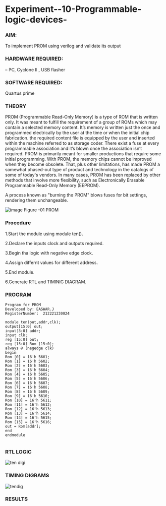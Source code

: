 # Experiment--10-Programmable-logic-devices-
 
### AIM: 
To implement PROM using verilog and validate its output 

### HARDWARE REQUIRED:  
– PC, Cyclone II , USB flasher

### SOFTWARE REQUIRED:  

Quartus prime
### THEORY 

 
PROM (Programmable Read-Only Memory) is a type of ROM that is written only. It was meant to fulfill the requirement of a group of ROMs which may contain a selected memory content. It’s memory is written just the once and programmed electrically by the user at the time or when the initial chip fabrication. the required content file is equipped by the user and inserted within the machine referred to as storage coder. There exist a fuse at every programmable association and it’s blown once the association isn’t required.
PROM is primarily meant for smaller productions that require some initial programming. With PROM, the memory chips cannot be improved when they become obsolete. That, plus other limitations, has made PROM a somewhat phased-out type of product and technology in the catalogs of some of today's vendors. In many cases, PROM has been replaced by other methods that involve more flexibility, such as Electronically Erasable Programmable Read-Only Memory (EEPROM).

A process known as "burning the PROM" blows fuses for bit settings, rendering them unchangeable.

![image](https://user-images.githubusercontent.com/36288975/172760743-04a59275-862b-4c42-8d08-8ecbca668c75.png)
Figure -01 PROM 
 
 
### Procedure
1.Start the module using module ten().


2.Declare the inputs clock and outputs required.


3.Begin tha logic with negative edge clock.


4.Assign differnt values for different address.


5.End module.


6.Generate RTL and TIMINIG DIAGRAM.



### PROGRAM 
```
Program for PROM 
Developed by: EASWAR.J
RegisterNumber:  212221230024

module ten(out,addr,clk);
output[15:0] out;
input[3:0] addr;
input clk;
reg [15:0] out;
reg [15:0] Rom [15:0];
always @ (negedge clk)
begin 
Rom [0] = 16'h 5601;
Rom [1] = 16'h 5602;
Rom [2] = 16'h 5603;
Rom [3] = 16'h 5604;
Rom [4] = 16'h 5605;
Rom [5] = 16'h 5606;
Rom [6] = 16'h 5607;
Rom [7] = 16'h 5608;
Rom [8] = 16'h 5609;
Rom [9] = 16'h 5610;
Rom [10] = 16'h 5611;
Rom [11] = 16'h 5612;
Rom [12] = 16'h 5613;
Rom [13] = 16'h 5614;
Rom [14] = 16'h 5615;
Rom [15] = 16'h 5616;
out = Rom[addr];
end
endmodule


```


### RTL LOGIC  



![ten digi](https://user-images.githubusercontent.com/94154683/172762382-729e3353-62ff-47ab-8c5f-1164905a4e0f.png)





### TIMING DIGRAMS  


![tendig](https://user-images.githubusercontent.com/94154683/172762396-83fccc73-5360-4b79-9ef0-22fc9154b44b.png)



 





### RESULTS 
